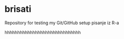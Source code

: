 # brisati
Repository for testing my Git/GitHub setup
pisanje iz R-a

hhhhhhhhhhhhhhhhhhhhhhhhhhhhhh
